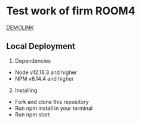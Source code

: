 # Test work of firm ROOM4

[DEMOLINK](https://elizabeth-honch.github.io/test-room4/)

## Local Deployment

1. Dependencies
 - Node v12.16.3 and higher
 - NPM v6.14.4 and higher
 
2. Installing
 - Fork and clone this repository
 - Run npm install in your terminal
 - Run npm start

